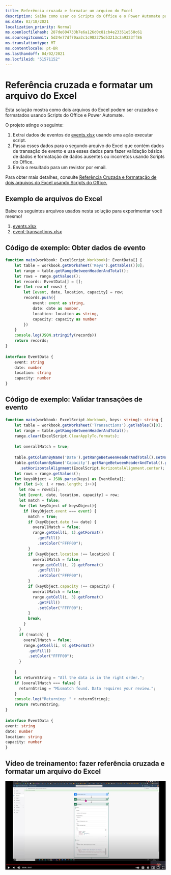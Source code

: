```yaml
---
title: Referência cruzada e formatar um arquivo do Excel
description: Saiba como usar os Scripts do Office e o Power Automate para fazer referência cruzada e formatar um arquivo do Excel.
ms.date: 03/18/2021
localization_priority: Normal
ms.openlocfilehash: 287de604733b7e6a126d0c81cb4e23351e558c61
ms.sourcegitcommit: 5d24e77df70aa2c1c982275d53213c2a9323ff86
ms.translationtype: MT
ms.contentlocale: pt-BR
ms.lasthandoff: 04/02/2021
ms.locfileid: "51571152"
---
```

# <a name="cross-reference-and-format-an-excel-file"></a>Referência cruzada e formatar um arquivo do Excel

Esta solução mostra como dois arquivos do Excel podem ser cruzados e formatados usando Scripts do Office e Power Automate.

O projeto atinge o seguinte:

1. Extrai dados de eventos de <a href="events.xlsx">events.xlsx</a> usando uma ação executar script.
1. Passa esses dados para o segundo arquivo do Excel que contém dados de transação de evento e usa esses dados para fazer validação básica de dados e formatação de dados ausentes ou incorretos usando Scripts do Office.
1. Envia o resultado para um revistor por email.

Para obter mais detalhes, consulte [Referência Cruzada e formatação de dois arquivos do Excel usando Scripts do Office.](https://powerusers.microsoft.com/t5/Power-Automate-Cookbook/Cross-Reference-and-formatting-two-Excel-files-using-Office/td-p/728535)

## <a name="sample-excel-files"></a>Exemplo de arquivos do Excel

Baixe os seguintes arquivos usados nesta solução para experimentar você mesmo!

1. <a href="events.xlsx">events.xlsx</a>
1. <a href="event-transactions.xlsx">event-transactions.xlsx</a>

## <a name="sample-code-get-event-data"></a>Código de exemplo: Obter dados de evento

```TypeScript
function main(workbook: ExcelScript.Workbook): EventData[] {
    let table = workbook.getWorksheet('Keys').getTables()[0];
    let range = table.getRangeBetweenHeaderAndTotal();
    let rows = range.getValues();
    let records: EventData[] = [];
    for (let row of rows) {
        let [event, date, location, capacity] = row;
        records.push({
            event: event as string,
            date: date as number, 
            location: location as string,
            capacity: capacity as number
        })
    }
    console.log(JSON.stringify(records))
    return records;
}

interface EventData {
    event: string
    date: number
    location: string
    capacity: number
}
```

## <a name="sample-code-validate-event-transactions"></a>Código de exemplo: Validar transações de evento

```TypeScript
function main(workbook: ExcelScript.Workbook, keys: string): string {
    let table = workbook.getWorksheet('Transactions').getTables()[0];
    let range = table.getRangeBetweenHeaderAndTotal();
    range.clear(ExcelScript.ClearApplyTo.formats);
  
    let overallMatch = true;
  
    table.getColumnByName('Date').getRangeBetweenHeaderAndTotal().setNumberFormatLocal("yyyy-mm-dd;@");
    table.getColumnByName('Capacity').getRangeBetweenHeaderAndTotal().getFormat()
      .setHorizontalAlignment(ExcelScript.HorizontalAlignment.center);
    let rows = range.getValues();
    let keysObject = JSON.parse(keys) as EventData[];
    for (let i=0; i < rows.length; i++){
      let row = rows[i];
      let [event, date, location, capacity] = row;
      let match = false;
      for (let keyObject of keysObject){
        if (keyObject.event === event) {
          match = true;
          if (keyObject.date !== date) {
            overallMatch = false;
            range.getCell(i, 1).getFormat()
              .getFill()
              .setColor("FFFF00");
          }
          if (keyObject.location !== location) {
            overallMatch = false;
            range.getCell(i, 2).getFormat()
              .getFill()
              .setColor("FFFF00");
          }
          if (keyObject.capacity !== capacity) {
            overallMatch = false;
            range.getCell(i, 3).getFormat()
              .getFill()
              .setColor("FFFF00");
          }   
          break;             
        }
      }
      if (!match) {
        overallMatch = false;
        range.getCell(i, 0).getFormat()
          .getFill()
          .setColor("FFFF00");      
      }
  
    }
    let returnString = "All the data is in the right order.";
    if (overallMatch === false) {
      returnString = "Mismatch found. Data requires your review.";
    }
    console.log("Returning: " + returnString);
    return returnString;
}

interface EventData {
event: string
date: number
location: string
capacity: number
}
```

## <a name="training-video-cross-reference-and-format-an-excel-file"></a>Vídeo de treinamento: fazer referência cruzada e formatar um arquivo do Excel

[![Assista a um vídeo passo a passo sobre como fazer referência cruzada e formatar um arquivo do Excel](../../images/cross-ref-tables-vid.jpg)](https://youtu.be/dVwqBf483qo "Vídeo passo a passo sobre como fazer referência cruzada e formatar um arquivo do Excel")
